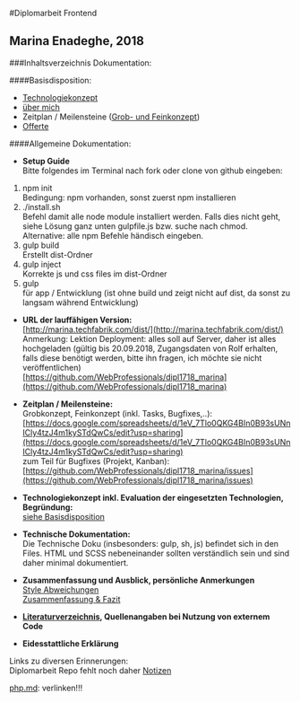 #Diplomarbeit Frontend  

## Marina Enadeghe, 2018  

###Inhaltsverzeichnis Dokumentation:  
  
####Basisdisposition:  
- [Technologiekonzept](dokumentation/basisdisposition.md) 
- [über mich](dokumentation/basisdisposition.md)  
- Zeitplan / Meilensteine
([Grob- und Feinkonzept](https://docs.google.com/spreadsheets/d/1eV_7Tlo0QKG4BIn0B93sUNnICly4tzJ4m1kySTdQwCs/edit?usp=sharing))  
- [Offerte](https://docs.google.com/document/d/1dCjLOwE2s_naJFpOfdwf1nAEW1BeifqMymJoFDwuWrs/edit?usp=sharing)  

####Allgemeine Dokumentation:  
- **Setup Guide**  
Bitte folgendes im Terminal nach fork oder clone von github eingeben:
1. npm init  
Bedingung: npm vorhanden, sonst zuerst npm installieren
2. ./install.sh  
Befehl damit alle node module installiert werden. Falls dies nicht geht, siehe Lösung ganz unten gulpfile.js 
bzw. suche nach chmod.  
Alternative: alle npm Befehle händisch eingeben.
3. gulp build  
Erstellt dist-Ordner
4. gulp inject  
Korrekte js und css files im dist-Ordner
5. gulp  
für app / Entwicklung (ist ohne build und zeigt nicht auf dist, da sonst zu langsam während Entwicklung)

- **URL der lauffähigen Version:**   
[http://marina.techfabrik.com/dist/](http://marina.techfabrik.com/dist/)  
Anmerkung: Lektion Deployment: alles soll auf Server, daher ist alles hochgeladen (gültig bis 20.09.2018, 
Zugangsdaten von Rolf erhalten, falls diese benötigt werden, bitte ihn fragen, ich möchte sie nicht veröffentlichen)  
[https://github.com/WebProfessionals/dipl1718_marina](https://github.com/WebProfessionals/dipl1718_marina)  

- **Zeitplan / Meilensteine:**   
Grobkonzept, Feinkonzept (inkl. Tasks, Bugfixes,..): [https://docs.google.com/spreadsheets/d/1eV_7Tlo0QKG4BIn0B93sUNnICly4tzJ4m1kySTdQwCs/edit?usp=sharing](https://docs.google.com/spreadsheets/d/1eV_7Tlo0QKG4BIn0B93sUNnICly4tzJ4m1kySTdQwCs/edit?usp=sharing)  
zum Teil für Bugfixes (Projekt, Kanban): [https://github.com/WebProfessionals/dipl1718_marina/issues](https://github.com/WebProfessionals/dipl1718_marina/issues)

- **Technologiekonzept inkl. Evaluation der eingesetzten 
Technologien, Begründung:**  
[siehe Basisdisposition](dokumentation/basisdisposition.md)

- **Technische Dokumentation:**  
Die Technische Doku (insbesonders: gulp, sh, js) befindet sich in den Files. HTML und SCSS nebeneinander sollten 
verständlich sein und sind daher minimal dokumentiert.  

- **Zusammenfassung und Ausblick, persönliche Anmerkungen**  
   [Style Abweichungen](dokumentation/style.md)  
   [Zusammenfassung & Fazit](dokumentation/zusammenfassung_fazit.md)  

- **[Literaturverzeichnis](dokumentation/literaturverzeichnis.md), Quellenangaben bei Nutzung von 
externem Code** 

- **Eidesstattliche Erklärung** 



Links zu diversen Erinnerungen:  
Diplomarbeit Repo fehlt noch daher [Notizen](dokumentation/drandenken.md)  

[php.md](dokumentation/php.md): verlinken!!!

